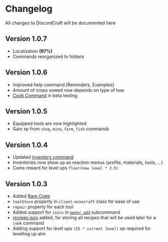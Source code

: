 # Changelog

All changes to DiscordCraft will be documented here

## Version 1.0.7

- Localization **(97%)**
- Commands reorganized to folders

## Version 1.0.6

- Improved help command [Reminders, Examples]
- Amount of crops sowed now depends on type of hoe
- [Cook Command](src/commands/Minecraft/Other/cook.ts) in beta testing

## Version 1.0.5

- Equipped tools are now highlighted
- Gain xp from `chop`, `mine`, `farm`, `fish` commands

## Version 1.0.4

- Updated [inventory command](src/commands/Minecraft/Utility/inventory.ts)
- Inventories now show up as reaction menus (profile, materials, tools, ...)
- Coins reward for level ups `floor(new level * 2.5)`

## Version 1.0.3

- Added [Rare Crate](assets/game/crates.json)
- `toolStore` property in `client.minecraft` class for ease of use
- `repair` property for each tool
- Added support for `coins` in [`owner add`](src/commands/Owner/owner.ts) subcommand
- [recipes.json](assets/game/recipes.json) added, for storing all recipes that will be used later for a `cook` command
- Adding support for level ups `(25 * current level)` xp required for levelling up atm
  